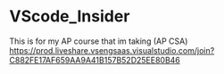 # VScode_Insider
This is for my AP course that im taking (AP CSA)
https://prod.liveshare.vsengsaas.visualstudio.com/join?C882FE17AF659AA9A41B157B52D25EE80B46
